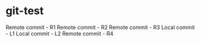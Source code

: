 # git-test
Remote commit - R1
Remote commit - R2
Remote commit - R3
Local commit - L1
Local commit - L2
Remote commit - R4
